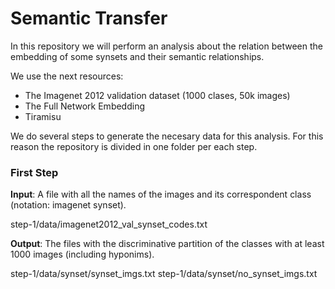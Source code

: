 # Semantic Transfer

In this repository we will perform an analysis about the relation between the embedding of some synsets and their semantic relationships. 

We use the next resources: 
- The Imagenet 2012 validation dataset (1000 clases, 50k images)
- The Full Network Embedding
- Tiramisu 

We do several steps to generate the necesary data for this analysis. For this reason the repository is divided in one folder per each step. 

### First Step

**Input**: A file with all the names of the images and its correspondent class (notation: imagenet synset). 

step-1/data/imagenet2012_val_synset_codes.txt

**Output**: The files with the discriminative partition of the classes with at least 1000 images (including hyponims). 

step-1/data/synset/synset_imgs.txt
step-1/data/synset/no_synset_imgs.txt
